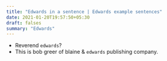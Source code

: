 ```yaml
---
title: "Edwards in a sentence | Edwards example sentences"
date: 2021-01-20T19:57:50+05:30
draft: falses
summary: "Edwards"
---
```

- Reverend `edwards`?
- This is bob greer of blaine & `edwards` publishing company.
                 
